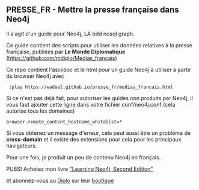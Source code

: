 
## PRESSE_FR - Mettre la presse française dans Neo4j


Il s'agit d'un guide pour Neo4j, LA bdd nosql graph.

Ce guide contient des scripts pour utiliser les données relatives à la presse française, publiées par **Le Monde Diplomatique** (https://github.com/mdiplo/Medias_francais)

Ce repo contient l'asciidoc et le html pour un guide Neo4j à utiliser à partir du browser Neo4j avec

     :play https://wadael.github.io/presse_fr/medias_francais.html


Si ce n'est pas déjà fait, pour autoriser les guides non produits par Neo4j, il vous faut ajouter cette ligne dans votre fichier conf/neo4j.conf (cela autorise tous les domaines)

    browser.remote_content_hostname_whitelist=*

Si vous obtenez un message d'erreur, cela peut aussi être un problème de __cross-domain__ et il existe des extensions pour cela pour les principaux navigateurs.

Pour une fois, je produit un peu de contenu Neo4j en français.

PUBS!
Achetez mon livre ["Learning Neo4j, Second Edition"](https://www.packtpub.com/big-data-and-business-intelligence/learning-neo4j-3x-second-edition?referrer=wadael) 

et abonnez-vous au [Diplo](https://www.monde-diplomatique.fr/) sur leur [boutique](https://boutique.monde-diplomatique.fr/)